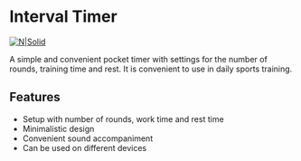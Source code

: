 # Interval Timer

[![N|Solid](https://i.ibb.co/PxTMPJ9/btn.png)](https://cheatsnake.github.io/apps/timer)

A simple and convenient pocket timer with settings for the number of rounds, training time and rest. It is convenient to use in daily sports training.

## Features

- Setup with number of rounds, work time and rest time
- Minimalistic design
- Convenient sound accompaniment
- Can be used on different devices
